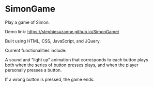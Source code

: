 # SimonGame
Play a game of Simon.

Demo link: 
https://stephiesuzanne.github.io/SimonGame/

Built using HTML, CSS, JavaScript, and JQuery.

Current functionalities include:

A sound and "light up" animation that corresponds to each button plays both when the series of button presses plays, and when the player personally presses a button.

If a wrong button is pressed, the game ends.


